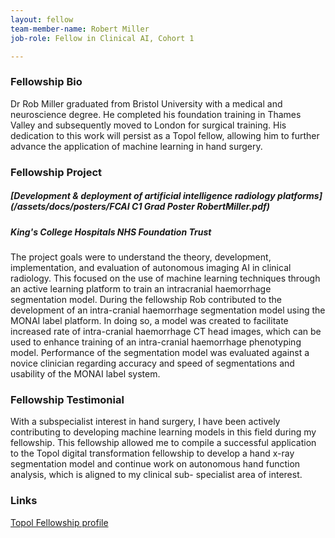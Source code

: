 ```yaml
---
layout: fellow
team-member-name: Robert Miller
job-role: Fellow in Clinical AI, Cohort 1

---
```


### Fellowship Bio
Dr Rob Miller graduated from Bristol University with
a medical and neuroscience degree. He completed his
foundation training in Thames Valley and subsequently
moved to London for surgical training. His dedication
to this work will persist as a Topol fellow, allowing him
to further advance the application of machine learning
in hand surgery.


### Fellowship Project
##### _[Development & deployment of artificial intelligence radiology platforms](/assets/docs/posters/FCAI C1 Grad Poster RobertMiller.pdf)_
##### King's College Hospitals NHS Foundation Trust
The project goals were to understand the theory,
development, implementation, and evaluation of
autonomous imaging AI in clinical radiology. This
focused on the use of machine learning techniques
through an active learning platform to train an intracranial haemorrhage segmentation model.
During the fellowship Rob contributed to the
development of an intra-cranial haemorrhage
segmentation model using the MONAI label platform.
In doing so, a model was created to facilitate
increased rate of intra-cranial haemorrhage CT head
images, which can be used to enhance training of
an intra-cranial haemorrhage phenotyping model.
Performance of the segmentation model was evaluated
against a novice clinician regarding accuracy and
speed of segmentations and usability of the MONAI
label system.

### Fellowship Testimonial
With a subspecialist interest in
hand surgery, I have been actively contributing to
developing machine learning models in this field
during my fellowship.
This fellowship allowed me to compile a successful
application to the Topol digital transformation
fellowship to develop a hand x-ray segmentation
model and continue work on autonomous hand
function analysis, which is aligned to my clinical sub-
specialist area of interest.

### Links
[Topol Fellowship profile](https://topol.hee.nhs.uk/digital-fellowships/fellows/robert-miller/)